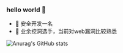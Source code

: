 ### hello world 👋


- 🔭 安全开发一名
- 🌱 业余挖洞选手，当前对web漏洞比较熟悉

![Anurag's GitHub stats](https://github-readme-stats.vercel.app/api?username=SwordLight6&show_icons=true&theme=tokyonight)
